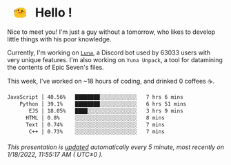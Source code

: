<h1>   <img src="./spoink.gif" style="vertical-align:middle;" width="30px">   Hello ! </h1>

Nice to meet you! I'm just a guy without a tomorrow, who likes to develop little things with his poor knowledge.

Currently, I'm working on <a href='https://github.com/Asgarrrr/Luna'>`Luna`</a>, a Discord bot used by 63033 users with very unique features. I'm also working on `Yuna Unpack`, a tool for datamining the contents of Epic Seven's files.

This week, I've worked on ~18 hours of coding, and drinked 0 coffees ☕.

```
JavaScript │ 40.56%   ████████░░░░░░░░░░░░   7 hrs 6 mins
    Python │ 39.1%    ████████░░░░░░░░░░░░   6 hrs 51 mins
       EJS │ 18.05%   ████░░░░░░░░░░░░░░░░   3 hrs 9 mins
      HTML │ 0.8%     ░░░░░░░░░░░░░░░░░░░░   8 mins
      Text │ 0.74%    ░░░░░░░░░░░░░░░░░░░░   7 mins
       C++ │ 0.73%    ░░░░░░░░░░░░░░░░░░░░   7 mins
```

###### This presentation is [updated](https://github.com/Asgarrrr) automatically every 5 minute, most recently on 1/18/2022, 11:55:17 AM ( UTC±0 ).